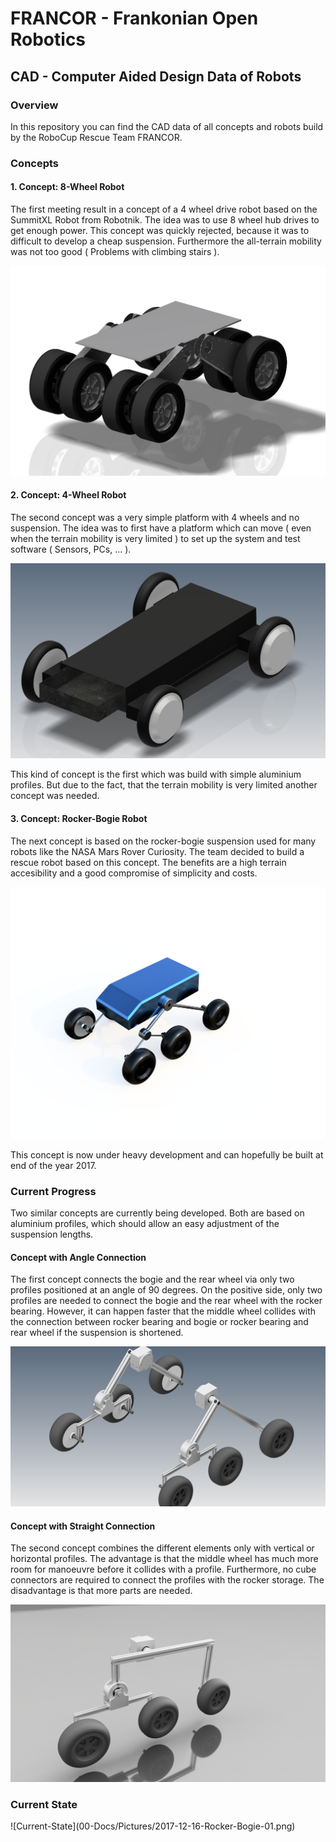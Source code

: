 <h1>FRANCOR - Frankonian Open Robotics</h1>
<h2>CAD - Computer Aided Design Data of Robots</h2>

<h3>Overview</h3>
In this repository you can find the CAD data of all concepts and robots build
by the RoboCup Rescue Team FRANCOR.

<h3>Concepts</h3>

<h4>1. Concept: 8-Wheel Robot</h4>

The first meeting result in a concept of a 4 wheel drive robot based on the SummitXL Robot from Robotnik. The idea was to use 8 wheel hub drives to get enough power. This concept was quickly rejected, because it was to difficult to develop a cheap suspension. Furthermore the all-terrain mobility was not too good ( Problems with climbing stairs ).

![Concept-8Wheel](00-Docs/Pictures/00-01-Concept-4Wheel.jpg)

<h4>2. Concept: 4-Wheel Robot</h4>

The second concept was a very simple platform with 4 wheels and no suspension. The idea was to first have a platform which can move ( even when the terrain mobility is very limited ) to set up the system and test software ( Sensors, PCs, ... ).


![Concept-4Wheel](00-Docs/Pictures/00-02-Concept-4Wheel-Simple.jpg)

This kind of concept is the first which was build with simple aluminium profiles. But due to the fact, that the terrain mobility is very limited another concept was needed.

<h4>3. Concept: Rocker-Bogie Robot</h4>

The next concept is based on the rocker-bogie suspension used for many robots like the NASA Mars Rover Curiosity. The team decided to build a rescue robot based on this concept.
The benefits are a high terrain accesibility and a good compromise of simplicity and costs.

![Concept-Rocker-Bogie](00-Docs/Pictures/00-03-Concept-Rocker-Bogie.png)

This concept is now under heavy development and can hopefully be built at end of the year 2017.

<h3>Current Progress</h3>

Two similar concepts are currently being developed. Both are based on aluminium profiles, which should allow an easy adjustment of the suspension lengths.

<h4>Concept with Angle Connection</h4>

The first concept connects the bogie and the rear wheel via only two profiles positioned at an angle of 90 degrees.
On the positive side, only two profiles are needed to connect the bogie and the rear wheel with the rocker bearing. However, it can happen faster that the middle wheel collides with the connection between rocker bearing and bogie or rocker bearing and rear wheel if the suspension is shortened.

![Concept-Rocker-Bogie-Angle](00-Docs/Pictures/2017-12-10-Concept-Rocker-Bogie-01.png)

<h4>Concept with Straight Connection</h4>

The second concept combines the different elements only with vertical or horizontal profiles. The advantage is that the middle wheel has much more room for manoeuvre before it collides with a profile. Furthermore, no cube connectors are required to connect the profiles with the rocker storage. The disadvantage is that more parts are needed.

![Concept-Rocker-Bogie-Straight](00-Docs/Pictures/2017-12-10-Concept-Rocker-Bogie-02.png)

<h3>Current State</h3>
![Current-State](00-Docs/Pictures/2017-12-16-Rocker-Bogie-01.png)
